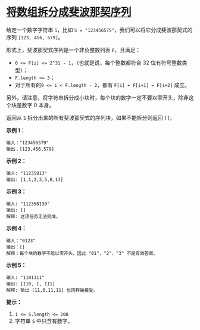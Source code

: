 # [将数组拆分成斐波那契序列](https://leetcode-cn.com/problems/split-array-into-fibonacci-sequence/)

给定一个数字字符串 `S`，比如 `S = "123456579"`，我们可以将它分成斐波那契式的序列 `[123, 456, 579]`。

形式上，斐波那契式序列是一个非负整数列表 `F`，且满足：

- `0 <= F[i] <= 2^31 - 1`，（也就是说，每个整数都符合 32 位有符号整数类型）；
- `F.length >= 3`；
- 对于所有的`0 <= i < F.length - 2`，都有 `F[i] + F[i+1] = F[i+2]` 成立。

另外，请注意，将字符串拆分成小块时，每个块的数字一定不要以零开头，除非这个块是数字 0 本身。

返回从 `S` 拆分出来的所有斐波那契式的序列块，如果不能拆分则返回 `[]`。

**示例 1：**

```
输入："123456579"
输出：[123,456,579]
```

**示例 2：**

```
输入: "11235813"
输出: [1,1,2,3,5,8,13]
```

**示例 3：**

```
输入: "112358130"
输出: []
解释: 这项任务无法完成。
```

**示例 4：**

```
输入："0123"
输出：[]
解释：每个块的数字不能以零开头，因此 "01"，"2"，"3" 不是有效答案。
```

**示例 5：**

```
输入: "1101111"
输出: [110, 1, 111]
解释: 输出 [11,0,11,11] 也同样被接受。
```

**提示：**

1. `1 <= S.length <= 200`
2. 字符串 `S` 中只含有数字。
